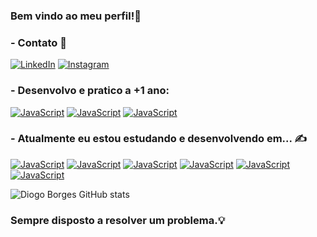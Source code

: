 ### Bem vindo ao meu perfil!👋

### - Contato 📲 

[![LinkedIn](https://img.shields.io/badge/LinkedIn-0077B5?style=for-the-badge&logo=linkedin&logoColor=white
)](https://www.linkedin.com/in/diogo-borges-3077a5186)
[![Instagram](https://img.shields.io/badge/Instagram-E4405F?style=for-the-badge&logo=instagram&logoColor=white
)](https://www.instagram.com/_dborgges/)

### - Desenvolvo e pratico a +1 ano:
[![JavaScript](https://img.shields.io/badge/HTML5-E34F26?style=for-the-badge&logo=html5&logoColor=white)]()
[![JavaScript](https://img.shields.io/badge/JavaScript-323330?style=for-the-badge&logo=javascript&logoColor=F7DF1E)]()
[![JavaScript](https://img.shields.io/badge/CSS3-1572B6?style=for-the-badge&logo=css3&logoColor=white)]()



### - Atualmente eu estou estudando e desenvolvendo em... ✍️

[![JavaScript](https://img.shields.io/badge/JavaScript-323330?style=for-the-badge&logo=javascript&logoColor=F7DF1E)]()
[![JavaScript](https://img.shields.io/badge/React-20232A?style=for-the-badge&logo=react&logoColor=61DAFB)]()
[![JavaScript](https://img.shields.io/badge/Redux-593D88?style=for-the-badge&logo=redux&logoColor=white)]()
[![JavaScript](https://img.shields.io/badge/Node.js-43853D?style=for-the-badge&logo=node.js&logoColor=white)]()
[![JavaScript](https://img.shields.io/badge/React_Router-CA4245?style=for-the-badge&logo=react-router&logoColor=white)]()
[![JavaScript](https://img.shields.io/badge/MongoDB-4EA94B?style=for-the-badge&logo=mongodb&logoColor=white
)]()



![Diogo Borges GitHub stats](https://github-readme-stats.vercel.app/api?username=diogoborges4&show_icons=true&theme=tokyonight)

### Sempre disposto a resolver um problema.💡 
